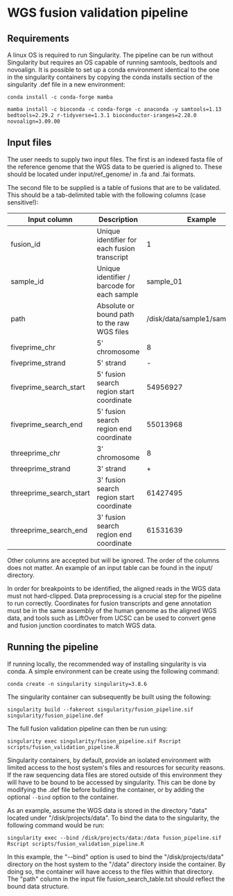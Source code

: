 # WGS fusion validation pipeline


## Requirements

A linux OS is required to run Singularity. The pipeline can be run without Singularity but requires an OS capable of running samtools, bedtools and novoalign. It is possible to set up a conda environment identical to the one in the singularity containers by copying the conda installs section of the singularity .def file in a new environment:

```
conda install -c conda-forge mamba

mamba install -c bioconda -c conda-forge -c anaconda -y samtools=1.13 bedtools=2.29.2 r-tidyverse=1.3.1 bioconductor-iranges=2.28.0 novoalign=3.09.00
```

## Input files

The user needs to supply two input files. The first is an indexed fasta file of the reference genome that the WGS data to be queried is aligned to. These should be located under input/ref_genome/  in .fa and .fai formats.

The second file to be supplied is a table of fusions that are to be validated. This should be a tab-delimited table with the following columns (case sensitive!):

|Input column|Description|Example|
|------------|-----------|-------|
|fusion_id | Unique identifier for each fusion transcript | 1|
|sample_id | Unique identifier / barcode for each sample | sample_01|
|path |Absolute or bound path to the raw WGS files | /disk/data/sample1/sample1.bam|
|fiveprime_chr |5' chromosome| 8|
|fiveprime_strand |5' strand| -|
|fiveprime_search_start | 5' fusion search region start coordinate| 54956927|
|fiveprime_search_end | 5' fusion search region end coordinate |55013968|
|threeprime_chr | 3' chromosome |8|
|threeprime_strand | 3' strand | + |
|threeprime_search_start | 3' fusion search region start coordinate | 61427495 |
|threeprime_search_end | 3' fusion search region end coordinate| 61531639|

Other columns are accepted but will be ignored. The order of the columns does not matter. An example of an input table can be found in the input/ directory.

In order for breakpoints to be identified, the aligned reads in the WGS data must not hard-clipped. Data preprocessing is a crucial step for the pipeline to run correctly. Coordinates for fusion transcripts and gene annotation must be in the same assembly of the human genome as the aligned WGS data, and tools such as LiftOver from UCSC can be used to convert gene and fusion junction coordinates to match WGS data.

## Running the pipeline

If running locally, the recommended way of installing singularity is via conda. A simple environment can be create using the following command:

`conda create -n singularity singularity=3.8.6`

The singularity container can subsequently be built using the following:

`singularity build --fakeroot singularity/fusion_pipeline.sif singularity/fusion_pipeline.def`

The full fusion validation pipeline can then be run using:

`singularity exec singularity/fusion_pipeline.sif Rscript scripts/fusion_validation_pipeline.R`

Singularity containers, by default, provide an isolated environment with limited access to the host system's files and resources for security reasons. If the raw sequencing data files are stored outside of this environment they will have to be bound to be accessed by singularity. This can be done by modifying the .def file before building the container, or by adding the optional  `--bind` option to the container.

As an example, assume the WGS data is stored in the directory "data" located under "/disk/projects/data". To bind the data to the singularity, the following command would be run:

`singularity exec --bind /disk/projects/data:/data fusion_pipeline.sif Rscript scripts/fusion_validation_pipeline.R`

In this example, the "--bind" option is used to bind the "/disk/projects/data" directory on the host system to the "/data" directory inside the container. By doing so, the container will have access to the files within that directory. The "path" column in the input file fusion_search_table.txt should reflect the bound data structure.
